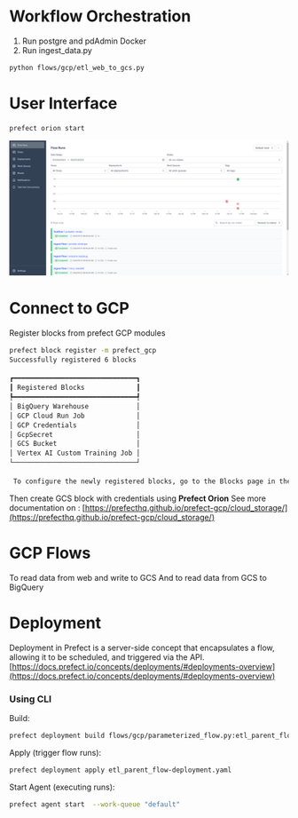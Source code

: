 # Workflow Orchestration
1. Run postgre and pdAdmin Docker
2. Run ingest_data.py

```bash
python flows/gcp/etl_web_to_gcs.py 
```

# User Interface
```bash
prefect orion start
```
![My Image](https://github.com/dickymuhr/zoomcamp/blob/main/workflow_orchestration/asset/prefect%20ui.png?raw=true)

# Connect to GCP

Register blocks from prefect GCP modules
```bash
prefect block register -m prefect_gcp
Successfully registered 6 blocks

┏━━━━━━━━━━━━━━━━━━━━━━━━━━━━━━━┓
┃ Registered Blocks             ┃
┡━━━━━━━━━━━━━━━━━━━━━━━━━━━━━━━┩
│ BigQuery Warehouse            │
│ GCP Cloud Run Job             │
│ GCP Credentials               │
│ GcpSecret                     │
│ GCS Bucket                    │
│ Vertex AI Custom Training Job │
└───────────────────────────────┘

 To configure the newly registered blocks, go to the Blocks page in the Prefect UI: None/blocks/catalog
```

Then create GCS block with credentials using **Prefect Orion**
See more documentation on : [https://prefecthq.github.io/prefect-gcp/cloud_storage/](https://prefecthq.github.io/prefect-gcp/cloud_storage/)

# GCP Flows
To read data from web and write to GCS
And to read data from GCS to BigQuery

# Deployment
Deployment in Prefect is a server-side concept that encapsulates a flow, allowing it to be scheduled, and triggered via the API. [https://docs.prefect.io/concepts/deployments/#deployments-overview](https://docs.prefect.io/concepts/deployments/#deployments-overview)

### Using CLI
Build:
```bash
prefect deployment build flows/gcp/parameterized_flow.py:etl_parent_flow -n "Parameterized ETL"
```
Apply (trigger flow runs):
```bash
prefect deployment apply etl_parent_flow-deployment.yaml
```
Start Agent (executing runs):
```bash
prefect agent start  --work-queue "default"
```